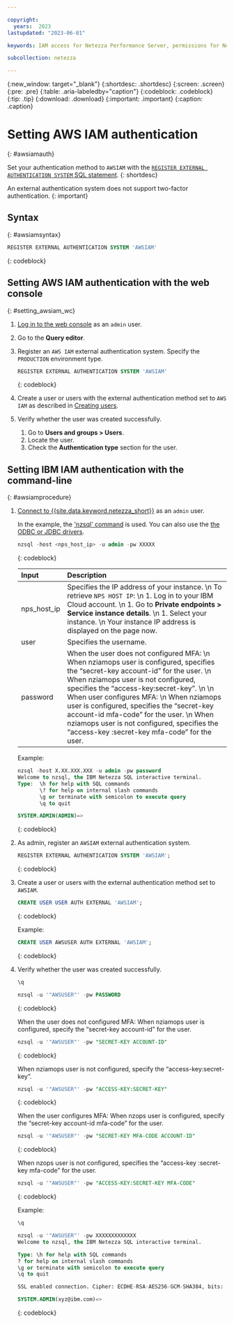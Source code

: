 ```yaml
---

copyright:
  years:  2023
lastupdated: "2023-06-01"

keywords: IAM access for Netezza Performance Server, permissions for Netezza Performance Server, identity and access management for Netezza Performance Server, roles for Netezza Performance Server, actions for Netezza Performance Server, assigning access for Netezza Performance Server

subcollection: netezza

---
```


{:new_window: target="_blank"}
{:shortdesc: .shortdesc}
{:screen: .screen}
{:pre: .pre}
{:table: .aria-labeledby="caption"}
{:codeblock: .codeblock}
{:tip: .tip}
{:download: .download}
{:important: .important}
{:caption: .caption}

# Setting AWS IAM authentication
{: #awsiamauth}

Set your authentication method to `AWSIAM` with the [`REGISTER EXTERNAL AUTHENTICATION SYSTEM` SQL statement](https://www.ibm.com/docs/en/netezza?topic=reference-register-external-authentication).
{: shortdesc}

An external authentication system does not support two-factor authentication.
{: important}

## Syntax
{: #awsiamsyntax}

```sql
REGISTER EXTERNAL AUTHENTICATION SYSTEM 'AWSIAM'
```
{: codeblock}

## Setting AWS IAM authentication with the web console
{: #setting_awsiam_wc}

1. [Log in to the web console](/docs/netezza?topic=netezza-getstarted-console) as an `admin` user.
1. Go to the **Query editor**.
1. Register an `AWS IAM` external authentication system.
   Specify the `PRODUCTION` environment type.

    ```sql
    REGISTER EXTERNAL AUTHENTICATION SYSTEM 'AWSIAM'
    ```
    {: codeblock}

1. Create a user or users with the external authentication method set to `AWS IAM` as described in [Creating users](/docs/netezza?topic=netezza-users-groups#create-users).
1. Verify whether the user was created successfully.

   1. Go to **Users and groups > Users**.
   1. Locate the user.
   1. Check the **Authentication type** section for the user.

## Setting IBM IAM authentication with the command-line
{: #awsiamprocedure}

1. [Connect to {{site.data.keyword.netezza_short}}](/docs/netezza?topic=netezza-connecting-overview) as an `admin` user.

   In the example, the ['nzsql' command](https://www.ibm.com/docs/en/netezza?topic=anpssbun-log-2) is used. You can also use the [the ODBC or JDBC drivers](https://www.ibm.com/docs/en/netezza?topic=dls-overview-odbc-jdbc-ole-db-net-go-driver-3).

    ```sql
    nzsql -host <nps_host_ip> -u admin -pw XXXXX
    ```
    {: codeblock}

   | Input          | Description |
   | :-----------   | :---------- |
   | nps_host_ip    | Specifies the IP address of your instance.  \n To retrieve `NPS HOST IP`:  \n 1. Log in to your IBM Cloud account. \n 1. Go to **Private endpoints > Service instance details**. \n 1. Select your instance.  \n Your instance IP address is displayed on the page now.|
   | user           | Specifies the username.      |
   | password       | When the user does not configured MFA: \n When nziamops user is configured, specifies the “secret-key account-id” for the user. \n When nziamops user is not configured, specifies the “access-key:secret-key”. \n \n When user configures MFA: \n When nziamops user is configured, specifies the “secret-key account-id mfa-code” for the user. \n When nziamops user is not configured, specifies the “access-key :secret-key mfa-code” for the user.|

   Example:

    ```sql
    nzsql -host X.XX.XXX.XXX -u admin -pw password
    Welcome to nzsql, the IBM Netezza SQL interactive terminal.
    Type:  \h for help with SQL commands
           \? for help on internal slash commands
           \g or terminate with semicolon to execute query
           \q to quit

    SYSTEM.ADMIN(ADMIN)=>
    ```
    {: codeblock}

1. As admin, register an `AWSIAM` external authentication system.

    ```sql
    REGISTER EXTERNAL AUTHENTICATION SYSTEM 'AWSIAM';
    ```
    {: codeblock}

1. Create a user or users with the external authentication method set to `AWSIAM`.

    ```sql
    CREATE USER USER AUTH EXTERNAL 'AWSIAM';
    ```
    {: codeblock}

    Example:

    ```sql
    CREATE USER AWSUSER AUTH EXTERNAL 'AWSIAM';
    ```
    {: codeblock}

1. Verify whether the user was created successfully.

    ```sql
    \q

    nzsql -u '"AWSUSER"' -pw PASSWORD
    ```
    {: codeblock}

    When the user does not configured MFA:
    When nziamops user is configured, specify the “secret-key account-id” for the user.
    ```sql
    nzsql -u '"AWSUSER"' -pw "SECRET-KEY ACCOUNT-ID"
    ```
    {: codeblock}

    When nziamops user is not configured, specify the “access-key:secret-key”.
    ```sql
    nzsql -u '"AWSUSER"' -pw "ACCESS-KEY:SECRET-KEY"
    ```
    {: codeblock}


    When the user configures MFA:
    When nzops user is configured, specify the “secret-key account-id mfa-code” for the user.
    ```sql
    nzsql -u '"AWSUSER"' -pw "SECRET-KEY MFA-CODE ACCOUNT-ID"
    ```
    {: codeblock}

    When nzops user is not configured, specifies the “access-key :secret-key mfa-code” for the user.
    ```sql
    nzsql -u '"AWSUSER"' -pw "ACCESS-KEY:SECRET-KEY MFA-CODE"
    ```
    {: codeblock}


    Example:

    ```sql
    \q

    nzsql -u '"AWSUSER"' -pw XXXXXXXXXXXXX
    Welcome to nzsql, the IBM Netezza SQL interactive terminal.

    Type: \h for help with SQL commands
    ? for help on internal slash commands
    \g or terminate with semicolon to execute query
    \q to quit

    SSL enabled connection. Cipher: ECDHE-RSA-AES256-GCM-SHA384, bits: 256, protocol: TLSv1.2

    SYSTEM.ADMIN(xyz@ibm.com)=>
    ```
    {: codeblock}
